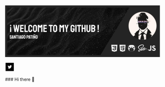 ![header](/GitHubHeader.png)

<p>
<a href='https://twitter.com/SantiagoPato_11'><img height='30' src='/twitterIcon.png'></a>&nbsp;&nbsp;
</p>
### Hi there 👋

<!--
**Prizrak11/Prizrak11** is a ✨ _special_ ✨ repository because its `README.md` (this file) appears on your GitHub profile.

Here are some ideas to get you started:

- 🔭 I’m currently working on ...
- 🌱 I’m currently learning ...
- 👯 I’m looking to collaborate on ...
- 🤔 I’m looking for help with ...
- 💬 Ask me about ...
- 📫 How to reach me: ...
- 😄 Pronouns: ...
- ⚡ Fun fact: ...
-->
